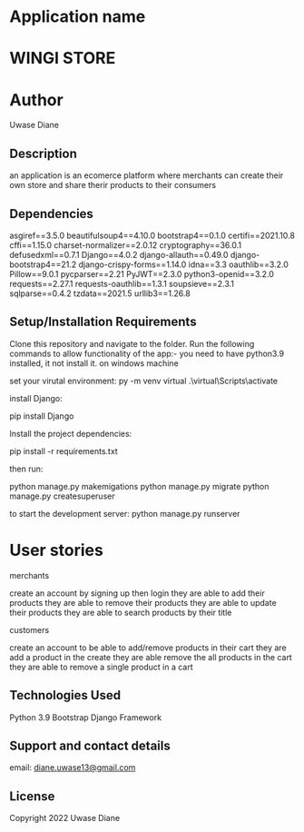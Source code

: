 # Application name

# WINGI STORE


# Author

Uwase Diane

## Description

an application is an ecomerce platform where merchants can create their own store and share therir products
to their consumers 

## Dependencies

asgiref==3.5.0
beautifulsoup4==4.10.0
bootstrap4==0.1.0
certifi==2021.10.8
cffi==1.15.0
charset-normalizer==2.0.12
cryptography==36.0.1
defusedxml==0.7.1
Django==4.0.2
django-allauth==0.49.0
django-bootstrap4==21.2
django-crispy-forms==1.14.0
idna==3.3
oauthlib==3.2.0
Pillow==9.0.1
pycparser==2.21
PyJWT==2.3.0
python3-openid==3.2.0
requests==2.27.1
requests-oauthlib==1.3.1
soupsieve==2.3.1
sqlparse==0.4.2
tzdata==2021.5
urllib3==1.26.8

## Setup/Installation Requirements
Clone this repository and navigate to the folder. Run the following commands to allow functionality of the app:-
 you need to have python3.9 installed, it not install it.
on windows machine

set your virutal environment:
py -m venv virtual
.\virtual\Scripts\activate

install Django:

pip install Django

Install the project dependencies:

pip install -r requirements.txt

then run:

python manage.py makemigations
python manage.py migrate
python manage.py createsuperuser

to start the development server:
python manage.py runserver


# User stories

merchants

create an account by signing up then login
they are able to add their products
they are able to remove their products
they are able to update their products
they are able to search products by their title

customers

create an account to be able to add/remove products in their cart
they are add a product in the create
they are able remove the all products in the cart
they are able to remove a single product in a cart

## Technologies Used
Python 3.9
Bootstrap
Django Framework


## Support and contact details
email: diane.uwase13@gmail.com

## License

Copyright 2022 Uwase Diane
